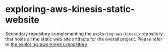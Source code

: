 # exploring-aws-kinesis-static-website

Secondary repository complementing the `exploring-aws-kinesis` repository that hosts all the static web site artifacts for the overall project. Please refer to [the exploring-aws-kinesis repository](https://github.com/nicc777/exploring-aws-kinesis)
